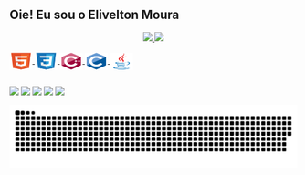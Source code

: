 ## Oie! Eu sou o Elivelton Moura

<div align="center">
  <a href="https://github.com/Eliveltonmoura">
  <img height="180em" src="https://github-readme-stats.vercel.app/api?username=Eliveltonmoura&show_icons=true&theme=dark&include_all_commits=true&count_private=true"/>
  <img height="180em" src="https://github-readme-stats.vercel.app/api/top-langs/?username=eliveltonmoura&layout=compact&langs_count=7&theme=dark"/>
</div>
  <div style="display: inline_block"><br>
  <img align="center" alt="eliveltonmoura-HTML" height="30"width="40" src="https://raw.githubusercontent.com/devicons/devicon/master/icons/html5/html5-original.svg">
  <img align="center" alt="eliveltonmoura-CSS" height="30"width="40" src="https://raw.githubusercontent.com/devicons/devicon/master/icons/css3/css3-original.svg">
  <img align="center" alt="eliveltonmoura-C++" height="30"width="40" src="https://raw.githubusercontent.com/devicons/devicon/master/icons/cplusplus/cplusplus-original.svg" >         <img align="center" alt="eliveltonmoura-C" height="30"width="40" src="https://raw.githubusercontent.com/devicons/devicon/master/icons/c/c-original.svg" >
  <img align="center" alt="eliveltonmoura-java" height="30"width="40" src="https://raw.githubusercontent.com/devicons/devicon/master/icons/java/java-original.svg">  
</div> 
  
 ##  
  <div> 
  <a href="https://youtube.com/c/eliveltonmoura" target="_blank"><img src="https://img.shields.io/badge/YouTube-FF0000?style=for-the-badge&logo=youtube&logoColor=white"    target="_blank"></a>
  <a href="https://www.instagram.com/eliveltonmoura_/" target="_blank"><img src="https://img.shields.io/badge/-Instagram-%23E4405F?style=for-the-badge&logo=instagram&logoColor=white" target="_blank"></a>
 	<a href="https://www.twitch.tv/eliveltonmoura_" target="_blank"><img src="https://img.shields.io/badge/Twitch-9146FF?style=for-the-badge&logo=twitch&logoColor=white" target="_blank"></a>
  <a href = "Eliveltonmoura112@hmail.com"><img src="https://img.shields.io/badge/-Gmail-%23333?style=for-the-badge&logo=gmail&logoColor=white" target="_blank"></a>
  <a href="https://www.linkedin.com/in/elivelton-moura-5b5a11b5/" target="_blank"><img src="https://img.shields.io/badge/-LinkedIn-%230077B5?style=for-the-badge&logo=linkedin&logoColor=white" target="_blank"></a> 
 
 ![Snake animation](https://github.com/eliveltonmoura/eliveltonmoura/blob/output/github-contribution-grid-snake.svg)
 
</div>
